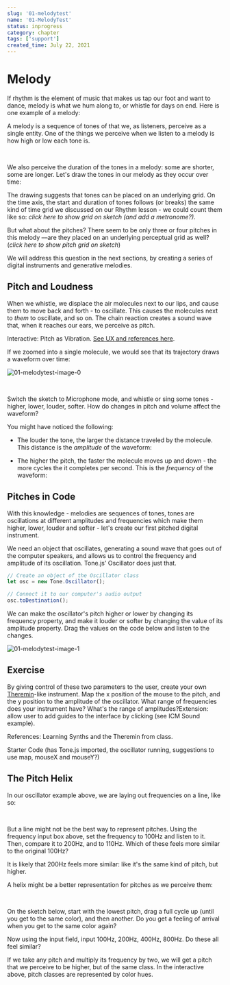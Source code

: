 ```yaml
---
slug: '01-melodytest'
name: '01-MelodyTest'
status: inprogress
category: chapter
tags: ['support']
created_time: July 22, 2021
---
```


# Melody

If rhythm is the element of music that makes us tap our foot and want to dance, melody is what we hum along to, or whistle for days on end. Here is one example of a melody:

A melody is a sequence of tones of that we, as listeners, perceive as a single entity. One of the things we perceive when we listen to a melody is how high or low each tone is.



<br />

We also perceive the duration of the tones in a melody: some are shorter, some are longer. Let's draw the tones in our melody as they occur over time:




The drawing suggests that tones can be placed on an underlying grid. On the time axis, the start and duration of tones follows (or breaks) the same kind of time grid we discussed on our Rhythm lesson - we could count them like so: _click here to show grid on sketch (and add a metronome?)_.

But what about the pitches? There seem to be only three or four pitches in this melody  ––are they placed on an underlying perceptual grid as well? (_click here to show pitch grid on sketch_) 

We will address this question in the next sections, by creating a series of digital instruments and generative melodies.

## Pitch and Loudness

When we whistle, we displace the air molecules next to our lips, and cause them to move back and forth - to oscillate. This causes the molecules next to *them* to oscillate, and so on. The chain reaction creates a sound wave that, when it reaches our ears, we perceive as pitch. 

Interactive: Pitch as Vibration. [See UX and references here](/1130b077fd2f41b692acc28ae4f54e98#4e3a0b99170841b4a8aca25ddc9e0c09).



If we zoomed into a single molecule, we would see that its trajectory draws a waveform over time: 

![01-melodytest-image-0](01-melodytest-image-0.png)

<br />

Switch the sketch to Microphone mode, and whistle or sing some tones - higher, lower, louder, softer.  How do changes in pitch and volume affect the waveform?

You might have noticed the following: 

- The louder the tone, the larger the distance traveled by the molecule. This distance is the _amplitude_ of the waveform: 

- The higher the pitch, the faster the molecule moves up and down - the more cycles the it completes per second. This is the _frequency_ of the waveform:

## Pitches in Code

With this knowledge - melodies are sequences of tones, tones are oscillations at different amplitudes and frequencies which make them higher, lower, louder and softer - let's create our first pitched digital instrument. 

We need an object that oscillates, generating a sound wave that goes out of the computer speakers, and allows us to control the frequency and amplitude of its oscillation. Tone.js' Oscillator does just that. 

```javascript
// Create an object of the Oscillator class
let osc = new Tone.Oscillator(); 

// Connect it to our computer's audio output
osc.toDestination(); 
```

We can make the oscillator's pitch higher or lower by changing its frequency property, and make it louder or softer by changing the value of its amplitude property. Drag the values on the code below and listen to the changes.

![01-melodytest-image-1](01-melodytest-image-1.png)

## Exercise

By giving control of these two parameters to the user, create your own [Theremin](https://www.youtube.com/watch?v=PjnaciNT-wQ)-like instrument. Map the x position of the mouse to the pitch, and the y position to the amplitude of the oscillator. What range of frequencies does your instrument have? What's the range of amplitudes?Extension: allow user to add guides to the interface by clicking (see ICM Sound example). 

References: Learning Synths and the Theremin from class.

Starter Code (has Tone.js imported, the oscillator running, suggestions to use map, mouseX and mouseY?)

## The Pitch Helix

In our oscillator example above, we are laying out frequencies on a line, like so: 



<br />

But a line might not be the best way to represent pitches. Using the frequency input box above, set the frequency to 100Hz and listen to it. Then, compare it to 200Hz, and to 110Hz. Which of these feels more similar to the original 100Hz? 

It is likely that 200Hz feels more similar: like it's the same kind of pitch, but higher. 

A helix might be a better representation for pitches as we perceive them:



<br />

On the sketch below, start with the lowest pitch, drag a full cycle up (until you get to the same color), and then another. Do you get a feeling of arrival when you get to the same color again? 



Now using the input field, input 100Hz, 200Hz, 400Hz, 800Hz. Do these all feel similar? 

If we take any pitch and multiply its frequency by two, we will get a pitch that we perceive to be higher, but of the same class. In the interactive above, pitch classes are represented by color hues. 

